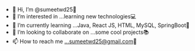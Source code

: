 - 👋 Hi, I’m @sumeetwd25:ninja:
- 👀 I’m interested in ...learning new technologies:computer:
- 🌱 I’m currently learning ...Java, React JS, HTML, MySQL, SpringBoot:rocket:
- 💞️ I’m looking to collaborate on ...some cool projects:books:
- 📫 How to reach me ...sumeetwd25@gmail.com:email:

<!---
sumeetwd25/sumeetwd25 is a ✨ special ✨ repository because its `README.md` (this file) appears on your GitHub profile.
You can click the Preview link to take a look at your changes.
--->
